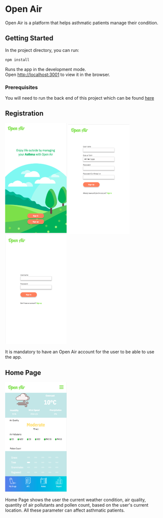 # Open Air 

Open Air is a platform that helps asthmatic patients manage their condition.

## Getting Started

In the project directory, you can run:

```bash
npm install
```

Runs the app in the development mode.<br />
Open [http://localhost:3001](http://localhost:3001) to view it in the browser.

### Prerequisites

You will need to run the back end of this project which can be found [here](https://github.com/anamecia/mod-5-project-back-end)

## Registration

<img src='./images-readme/landing-page.png' width='200'/>
<img src='./images-readme/sign-up-page.png' width='200'/>
<img src='./images-readme/sign-in-page.png' width='200'/>


It is mandatory to have an Open Air account for the user to be able to use the app. 


## Home Page 

<img src='./images-readme/home-page.png' width='200'/>

Home Page shows the user the current weather condition, air quality, quantity of air pollutants and pollen count, based on the user's current location. All these parameter can affect asthmatic patients. 





